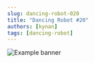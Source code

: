```yaml
---
slug: dancing-robot-020
title: "Dancing Robot #20"
authors: [kynan]
tags: [dancing-robot]
---
```


![Example banner](/img/stories/dancing-robot/020.PNG)
